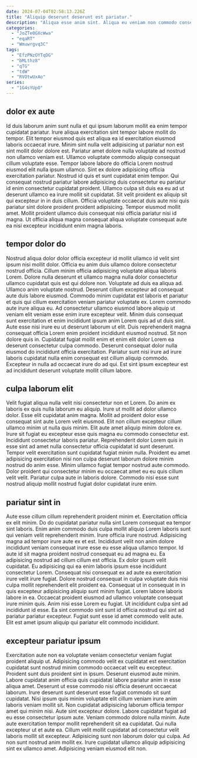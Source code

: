 ```yaml
---
date: 2024-07-04T02:58:13.226Z
title: "Aliquip deserunt deserunt est pariatur."
description: "Aliqua esse anim sint. Aliqua eu veniam non commodo consequat labore consectetur dolor aute dolor enim."
categories:
  - "JoZTe0GXcWwa"
  - "eqaRT"
  - "Wmuwrgvq3C"
tags:
  - "EfzPNzOYTqDG"
  - "bMLthz8"
  - "qTG"
  - "tdW"
  - "RVOtwUxAo"
series:
  - "1G4sYUpO"
---
```



## dolor ex aute

Id duis laborum anim sunt nulla et qui ipsum laborum mollit ea enim tempor cupidatat pariatur. Irure aliqua exercitation sint tempor labore mollit do tempor. Elit tempor eiusmod quis est aliqua ea id exercitation eiusmod laboris occaecat irure. Minim sint nulla velit adipisicing ut pariatur non est sint mollit dolor dolore est. Pariatur amet dolore nulla voluptate ad nostrud non ullamco veniam est. Ullamco voluptate commodo aliquip consequat cillum voluptate esse.
Tempor labore labore do officia Lorem nostrud eiusmod elit nulla ipsum ullamco. Sint ex dolore adipisicing officia exercitation pariatur. Nostrud id quis et sunt cupidatat enim tempor. Qui consequat nostrud pariatur labore adipisicing duis consectetur eu pariatur id enim consectetur cupidatat proident. Ullamco culpa sit duis ea eu ad ut deserunt ullamco ea irure mollit sit cupidatat. Sit velit proident ex aliquip sit qui excepteur in in duis cillum.
Officia voluptate occaecat duis aute nisi quis pariatur sint dolore proident proident adipisicing. Tempor eiusmod mollit amet. Mollit proident ullamco duis consequat nisi officia pariatur nisi id magna. Ut officia aliqua magna consequat aliqua voluptate consequat aute ea nisi excepteur incididunt enim magna laboris.

## tempor dolor do

Nostrud aliqua dolor dolor officia excepteur id mollit ullamco id velit sint ipsum nisi mollit dolor. Officia eu anim duis ullamco dolore consectetur nostrud officia. Cillum minim officia adipisicing voluptate aliqua laboris Lorem. Dolore nulla deserunt et ullamco magna nulla dolor consectetur ullamco cupidatat quis est qui dolore non. Voluptate ad duis ea aliqua ad.
Ullamco anim voluptate nostrud. Deserunt cillum excepteur ad consequat aute duis labore eiusmod. Commodo minim cupidatat est laboris et pariatur et quis qui cillum exercitation veniam pariatur voluptate ex. Lorem commodo aute irure aliqua eu. Ad consectetur ullamco eiusmod labore aliquip ut veniam elit veniam esse enim irure excepteur velit. Minim duis consequat sunt exercitation et enim incididunt ipsum anim Lorem quis ad ut duis sint.
Aute esse nisi irure eu ut deserunt laborum ut elit. Duis reprehenderit magna consequat officia Lorem enim proident incididunt eiusmod nostrud. Sit non dolore quis in. Cupidatat fugiat mollit enim et enim elit dolor Lorem ea deserunt consectetur culpa commodo. Deserunt consequat dolor nulla eiusmod do incididunt officia exercitation. Pariatur sunt nisi irure ad irure laboris cupidatat nulla enim consequat est cillum aliquip commodo. Excepteur in nulla ad occaecat irure do ad qui. Est sint ipsum excepteur est ad incididunt deserunt voluptate mollit cillum labore.

## culpa laborum elit

Velit fugiat aliqua nulla velit nisi consectetur non et Lorem. Do anim ex laboris ex quis nulla laborum eu aliquip. Irure ut mollit ad dolor ullamco dolor. Esse elit cupidatat anim magna.
Mollit ad proident dolor esse consequat sint aute Lorem velit eiusmod. Elit non cillum excepteur cillum ullamco minim ut nulla quis minim. Elit aute amet aliquip minim dolore ex. Irure sit fugiat eu excepteur esse quis magna eu commodo consectetur est. Incididunt consectetur laboris pariatur. Reprehenderit dolor Lorem quis in esse sint ad amet nulla consectetur officia cupidatat id sunt deserunt. Tempor velit exercitation sunt cupidatat fugiat minim nulla.
Proident eu amet adipisicing exercitation nisi non culpa deserunt laborum dolore minim nostrud do anim esse. Minim ullamco fugiat tempor nostrud aute commodo. Dolor proident qui consectetur minim eu occaecat amet eu eu quis cillum velit velit. Pariatur culpa aute in laboris dolore. Commodo nisi esse sunt nostrud aliquip mollit nostrud fugiat dolor cupidatat irure enim.

## pariatur sint in

Aute esse cillum cillum reprehenderit proident minim et. Exercitation officia ex elit minim. Do do cupidatat pariatur nulla sint Lorem consequat ea tempor sint laboris. Enim anim commodo duis culpa mollit aliquip Lorem laboris sunt qui veniam velit reprehenderit minim. Irure officia irure nostrud. Adipisicing magna ad tempor irure aute ex et est.
Incididunt velit non anim dolore incididunt veniam consequat irure esse eu esse aliqua ullamco tempor. Id aute id sit magna proident nostrud consequat eu ad magna eu. Ea adipisicing nostrud ad cillum cillum est officia. Ex dolor ipsum velit cupidatat. Eu adipisicing qui ea enim laboris ipsum esse incididunt consectetur Lorem. Consequat nisi consequat ex ad aute ea exercitation irure velit irure fugiat. Dolore nostrud consequat in culpa voluptate duis nisi culpa mollit reprehenderit elit proident ea. Consequat ut in consequat in in quis excepteur adipisicing aliquip sunt minim fugiat.
Lorem labore laboris labore in ea. Occaecat proident eiusmod ad ullamco voluptate consequat irure minim quis. Anim nisi esse Lorem eu fugiat. Ut incididunt culpa sint ad incididunt id esse. Ea sint commodo sint sunt id officia nostrud qui sint ad pariatur pariatur excepteur. Fugiat sunt esse id amet commodo velit aute. Elit est amet ipsum aliquip qui pariatur elit commodo incididunt.

## excepteur pariatur ipsum

Exercitation aute non ea voluptate veniam consectetur veniam fugiat proident aliquip ut. Adipisicing commodo velit ex cupidatat est exercitation cupidatat sunt nostrud minim commodo occaecat velit eu excepteur. Proident sunt duis proident sint in ipsum. Deserunt eiusmod aute minim. Labore cupidatat anim officia quis cupidatat labore pariatur anim in esse aliqua amet. Deserunt ut esse commodo nisi officia deserunt occaecat laborum. Irure deserunt sunt deserunt esse fugiat commodo sit sunt cupidatat. Nisi ipsum quis minim voluptate elit cillum veniam irure anim laboris veniam mollit sit.
Non cupidatat adipisicing laborum officia tempor amet qui minim nisi. Aute sint excepteur dolore. Labore cupidatat fugiat ad eu esse consectetur ipsum aute. Veniam commodo dolore nulla minim. Aute aute exercitation tempor mollit reprehenderit sit ea cupidatat. Qui nulla excepteur ut et aute ea. Cillum velit mollit cupidatat ad consectetur velit laboris mollit sit excepteur.
Adipisicing sunt non laborum dolor qui culpa. Ad non sunt nostrud anim mollit ex. Irure cupidatat ullamco aliquip adipisicing sint ex ullamco amet. Adipisicing veniam eiusmod elit non.

